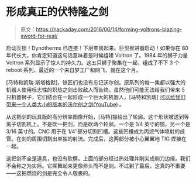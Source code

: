 # 形成真正的伏特隆之剑

> 原文：<https://hackaday.com/2016/06/14/forming-voltrons-blazing-sword-for-real/>

启动互锁！Dynotherms 已连接！下层牢房起来。巨型推进器启动！如果你在 80 年代长大，你肯定知道这句话意味着是时候组建 Voltron 了。1984 年的狮子力量 Voltron 系列显示了惊人的持久力。这五只狮子聚集在一起，组成了不下 3 个 reboot 系列，最近的一个来自梦工厂和网飞，就在这个月。

[马特和凯瑞·斯塔格默]，铁匠们也没有忘记沃尔创。原系列的每一集都以强大的机器人使用标志性的炽热之剑击败敌人而告终。虽然他们可能无法给我们带来 5 只机器狮子，它们结合在一起形成一个巨大的机器人，[马特和凯瑞] [可以给我们带来一个人类大小的版本的沃尔创之剑(YouTube)](https://www.youtube.com/watch?v=YwNHfyZZIuo) 。

从这把剑的玩具版的高分辨率图像开始，[马特]描绘出了轮廓。这个形状被送到等离子切割机上。不是砍一把剑，而是砍两个轮廓。一个是 1/4 英寸的钢，另一个是 3/16 英寸的。CNC 用于在 1/4″部分切割凹槽。这些凹槽成为丙烷气体喷射的歧管。在剑的周围切割出单独的射流。完成后，这两部分被小心翼翼地 TIG 焊接在一起。

这把剑不全是道具，也没有砍劈。上面的部分经过热处理并削尖成剃刀边缘。我们不会称之为实际。它挥舞起来更像斧头而不是剑。不过到了最后，这真的不重要——这把燃烧的剑是完全令人敬畏的。